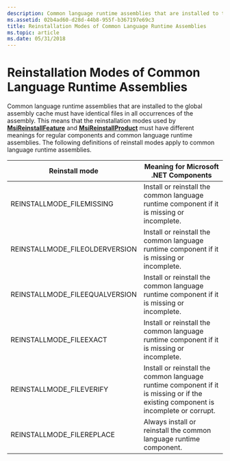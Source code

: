```yaml
---
description: Common language runtime assemblies that are installed to the global assembly cache must have identical files in all occurrences of the assembly.
ms.assetid: 02b4ad60-d28d-44b8-955f-b367197e69c3
title: Reinstallation Modes of Common Language Runtime Assemblies
ms.topic: article
ms.date: 05/31/2018
---
```


# Reinstallation Modes of Common Language Runtime Assemblies

Common language runtime assemblies that are installed to the global assembly cache must have identical files in all occurrences of the assembly. This means that the reinstallation modes used by [**MsiReinstallFeature**](/windows/desktop/api/Msi/nf-msi-msireinstallfeaturea) and [**MsiReinstallProduct**](/windows/desktop/api/Msi/nf-msi-msireinstallproducta) must have different meanings for regular components and common language runtime assemblies. The following definitions of reinstall modes apply to common language runtime assemblies.



| Reinstall mode                  | Meaning for Microsoft .NET Components                                                                                              |
|---------------------------------|------------------------------------------------------------------------------------------------------------------------------------|
| REINSTALLMODE\_FILEMISSING      | Install or reinstall the common language runtime component if it is missing or incomplete.                                         |
| REINSTALLMODE\_FILEOLDERVERSION | Install or reinstall the common language runtime component if it is missing or incomplete.                                         |
| REINSTALLMODE\_FILEEQUALVERSION | Install or reinstall the common language runtime component if it is missing or incomplete.                                         |
| REINSTALLMODE\_FILEEXACT        | Install or reinstall the common language runtime component if it is missing or incomplete.                                         |
| REINSTALLMODE\_FILEVERIFY       | Install or reinstall the common language runtime component if it is missing or if the existing component is incomplete or corrupt. |
| REINSTALLMODE\_FILEREPLACE      | Always install or reinstall the common language runtime component.                                                                 |



 

 

 




